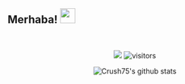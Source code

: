 ## Merhaba! <img src="https://raw.githubusercontent.com/iampavangandhi/iampavangandhi/master/gifs/Hi.gif" width="30px">
<br />

<div align="center">

[<img src="https://img.shields.io/discord/960866335552847922?label=My%20Discord%20Server"/>](https://discord.gg/MXYW88ZhUn)
![visitors](https://visitor-badge.glitch.me/badge?page_id=crushizm75&left_color=green&right_color=red)
</div>

<div align="center">

</div>
<div align="center">

![Crush75's github stats](https://github-readme-stats.vercel.app/api?username=crushizm75&show_icons=true&theme=dark)
  
</div>
<br />

<p align="right">

</p>
